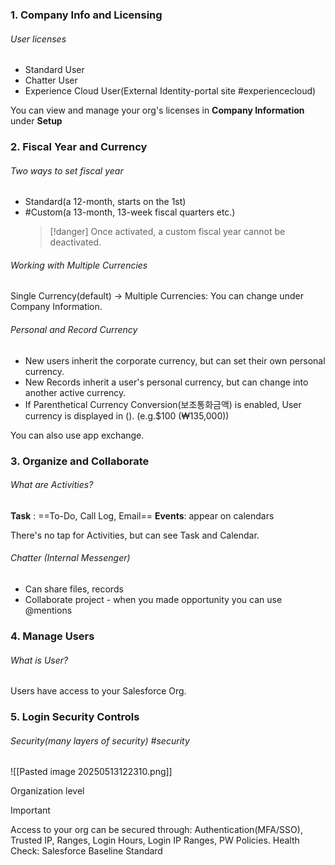 
### 1. Company Info and Licensing

###### User licenses
- Standard User
- Chatter User
- Experience Cloud User(External Identity-portal site #experiencecloud)

You can view and manage your org's licenses in **Company Information** under **Setup**

### 2. Fiscal Year and Currency

###### Two ways to set fiscal year 
- Standard(a 12-month, starts on the 1st) 
- #Custom(a 13-month, 13-week fiscal quarters etc.)
  >[!danger] Once activated, a custom fiscal year cannot be deactivated.

###### Working with Multiple Currencies
Single Currency(default) -> Multiple Currencies: You can change under Company Information.

###### Personal and Record Currency 
- New users inherit the corporate currency, but can set their own personal currency.
- New Records inherit a user's personal currency, but can change into another active currency.
- If Parenthetical Currency Conversion(보조통화금액) is enabled, User currency is displayed in (). (e.g.$100 (₩135,000))

You can also use app exchange.  

### 3. Organize and Collaborate

###### What are Activities?
**Task** : ==To-Do, Call Log, Email==
**Events**: appear on calendars

There's no tap for Activities, but can see Task and Calendar.

###### Chatter (Internal Messenger)
- Can share files, records
- Collaborate project - when you made opportunity you can use @mentions  


### 4. Manage Users

###### What is User?
Users have access to your Salesforce Org.  

  
### 5. Login Security Controls

###### Security(many layers of security) #security
![[Pasted image 20250513122310.png]]

Organization level 
>[!important]
 Access to your org can be secured through:
  Authentication(MFA/SSO), Trusted IP, Ranges, Login Hours, Login IP Ranges, PW Policies.
  Health Check: Salesforce Baseline Standard



